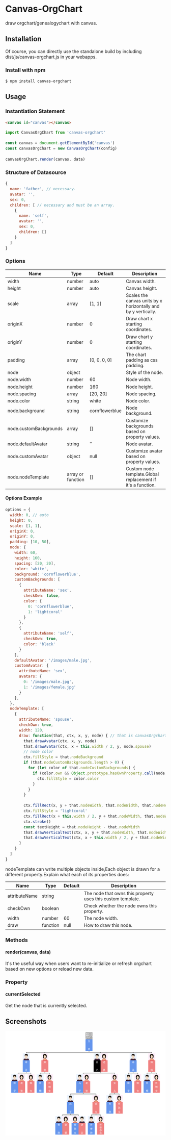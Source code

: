 # Canvas-OrgChart
draw orgchart/genealogychart with canvas.

## Installation
Of course, you can directly use the standalone build by including dist/js/canvas-orgchart.js in your webapps.

### Install with npm
```
$ npm install canvas-orgchart
```

## Usage

### Instantiation Statement
```html
<canvas id="canvas"></canvas>
```

```js
import CanvasOrgChart from 'canvas-orgchart'

const canvas = document.getElementById('canvas')
const canvasOrgChart = new CanvasOrgChart(config)

canvasOrgChart.render(canvas, data)
```

### Structure of Datasource
```js
{
  name: 'father', // necessary.
  avatar: '',
  sex: 0,
  children: [ // necessary and must be an array.
    {
      name: 'self',
      avatar: '',
      sex: 0,
      children: []
    }
  ]
}
```

### Options
|       Name      |       Type      |    Default    |                    Description                   |
| --------------- | --------------- | ------------- | ------------------------------------------------ |
| width           | number          | auto          | Canvas width.                                    |
| height          | number          | auto          | Canvas height.                                   |
| scale           | array           | [1, 1]        | Scales the canvas units by x horizontally and by y vertically. |
| originX         | number          | 0             | Draw chart x starting coordinates.               |
| originY         | number          | 0             | Draw chart y starting coordinates.               |
| padding         | array           | [0, 0, 0, 0]  | The chart padding as css padding.                |
| node            | object          |               | Style of the node.                               |
| node.width      | number          | 60            | Node width.                                      |
| node.height     | number          | 160           | Node height.                                     |
| node.spacing    | array           | [20, 20]      | Node spacing.                                    |
| node.color      | string          | white         | Node color.                                      |
| node.background | string          | cornflowerblue| Node background.                                 |
| node.customBackgrounds | array    | []            | Customize backgrounds based on property values.  |
| node.defaultAvatar | string       | ''            | Node avatar.                                     |
| node.customAvatar  | object       | null          | Customize avatar based on property values.       |
| node.nodeTemplate  | array or function | []       | Custom node template.Global replacement if it's a function. |

#### Options Example
```js
options = {
  width: 0, // auto
  height: 0,
  scale: [1, 1],
  originX: 0,
  originY: 0,
  padding: [10, 50],
  node: {
    width: 60,
    height: 160,
    spacing: [20, 20],
    color: 'white',
    background: 'cornflowerblue',
    customBackgrounds: [
      {
        attributeName: 'sex',
        checkOwn: false,
        color: {
          0: 'cornflowerblue',
          1: 'lightcoral'
        }
      },
      {
        attributeName: 'self',
        checkOwn: true,
        color: 'black'
      }
    ],
    defaultAvatar: '/images/male.jpg',
    customAvatar: {
      attributeName: 'sex',
      avatars: {
        0: '/images/male.jpg',
        1: '/images/female.jpg'
      }
    },
  },
  nodeTemplate: [
    {
      attributeName: 'spouse',
      checkOwn: true,
      width: 120,
      draw: function(that, ctx, x, y, node) { // that is canvasOrgchart instance, x and y is node upper-left coordinates
        that.drawAvatar(ctx, x, y, node)
        that.drawAvatar(ctx, x + this.width / 2, y, node.spouse)
        // node color
        ctx.fillStyle = that.nodeBackground
        if (that.nodeCustomBackgrounds.length > 0) {
          for (let color of that.nodeCustomBackgrounds) {
            if (color.own && Object.prototype.hasOwnProperty.call(node, color.attributeName) || node[color.attributeName]) {
              ctx.fillStyle = color.color
            }
          }
        }
      
        ctx.fillRect(x, y + that.nodeWidth, that.nodeWidth, that.nodeHeight - that.nodeWidth)
        ctx.fillStyle = 'lightcoral'
        ctx.fillRect(x + this.width / 2, y + that.nodeWidth, that.nodeWidth, that.nodeHeight - that.nodeWidth)
        ctx.stroke()
        const textHeight = that.nodeHeight - that.nodeWidth
        that.drawVerticalText(ctx, x, y + that.nodeWidth, that.nodeWidth, textHeight, node.name)
        that.drawVerticalText(ctx, x + this.width / 2, y + that.nodeWidth, that.nodeWidth, textHeight, node.spouse.name)
      }
    }
  ]
}
```
nodeTemplate can write multiple objects inside,Each object is drawn for a different property.Explain what each of its properties does:

|      Name     |      Type     |    Default    |                    Description                   |
| ------------- | ------------- | ------------- | ------------------------------------------------ |
| attributeName | string        |               | The node that owns this property uses this custom template.   |
| checkOwn      | boolean       |               | Check whether the node owns this property.       |
| width         | number        | 60            | The node width.                                  |
| draw          | function      | null          | How to draw this node.                           |

### Methods

#### render(canvas, data)
It's the useful way when users want to re-initialize or refresh orgchart based on new options or reload new data.

### Property

#### currentSelected
Get the node that is currently selected.

## Screenshots
![](./screenshots/canvas-orgchart.png)
